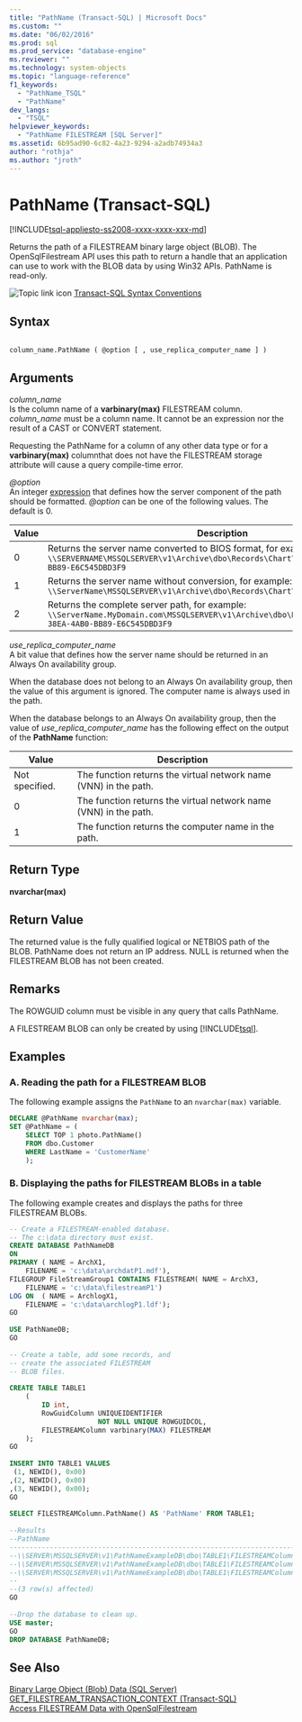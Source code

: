 ```yaml
---
title: "PathName (Transact-SQL) | Microsoft Docs"
ms.custom: ""
ms.date: "06/02/2016"
ms.prod: sql
ms.prod_service: "database-engine"
ms.reviewer: ""
ms.technology: system-objects
ms.topic: "language-reference"
f1_keywords: 
  - "PathName_TSQL"
  - "PathName"
dev_langs: 
  - "TSQL"
helpviewer_keywords: 
  - "PathName FILESTREAM [SQL Server]"
ms.assetid: 6b95ad90-6c82-4a23-9294-a2adb74934a3
author: "rothja"
ms.author: "jroth"
---
```

# PathName (Transact-SQL)
[!INCLUDE[tsql-appliesto-ss2008-xxxx-xxxx-xxx-md](../../includes/tsql-appliesto-ss2008-xxxx-xxxx-xxx-md.md)]

  Returns the path of a FILESTREAM binary large object (BLOB). The OpenSqlFilestream API uses this path to return a handle that an application can use to work with the BLOB data by using Win32 APIs. PathName is read-only.  
  
 ![Topic link icon](../../database-engine/configure-windows/media/topic-link.gif "Topic link icon") [Transact-SQL Syntax Conventions](../../t-sql/language-elements/transact-sql-syntax-conventions-transact-sql.md)  
  
## Syntax  
  
```  
  
column_name.PathName ( @option [ , use_replica_computer_name ] )  
```  
  
## Arguments  
 *column_name*  
 Is the column name of a **varbinary(max)** FILESTREAM column. *column_name* must be a column name. It cannot be an expression nor the result of a CAST or CONVERT statement.  
  
 Requesting the PathName for a column of any other data type or for a **varbinary(max)** columnthat does not have the FILESTREAM storage attribute will cause a query compile-time error.  
  
 *\@option*  
 An integer [expression](../../t-sql/language-elements/expressions-transact-sql.md) that defines how the server component of the path should be formatted. *\@option* can be one of the following values. The default is 0.  
  
|Value|Description|  
|-----------|-----------------|  
|0|Returns the server name converted to BIOS format, for example: `\\SERVERNAME\MSSQLSERVER\v1\Archive\dbo\Records\Chart\A73F19F7-38EA-4AB0-BB89-E6C545DBD3F9`|  
|1|Returns the server name without conversion, for example: `\\ServerName\MSSQLSERVER\v1\Archive\dbo\Records\Chart\A73F1`|  
|2|Returns the complete server path, for example: `\\ServerName.MyDomain.com\MSSQLSERVER\v1\Archive\dbo\Records\Chart\A73F19F7-38EA-4AB0-BB89-E6C545DBD3F9`|  
  
 *use_replica_computer_name*  
 A bit value that defines how the server name should be returned in an Always On availability group.  
  
 When the database does not belong to an Always On availability group, then the value of this argument is ignored. The computer name is always used in the path.  
  
 When the database belongs to an Always On availability group, then the value of *use_replica_computer_name* has the following effect on the output of the **PathName** function:  
  
|Value|Description|  
|-----------|-----------------|  
|Not specified.|The function returns the virtual network name (VNN) in the path.|  
|0|The function returns the virtual network name (VNN) in the path.|  
|1|The function returns the computer name in the path.|  
  
## Return Type  
 **nvarchar(max)**  
  
## Return Value  
 The returned value is the fully qualified logical or NETBIOS path of the BLOB. PathName does not return an IP address. NULL is returned when the FILESTREAM BLOB has not been created.  
  
## Remarks  
 The ROWGUID column must be visible in any query that calls PathName.  
  
 A FILESTREAM BLOB can only be created by using [!INCLUDE[tsql](../../includes/tsql-md.md)].  
  
## Examples  
  
### A. Reading the path for a FILESTREAM BLOB  
 The following example assigns the `PathName` to an `nvarchar(max)` variable.  
  
```sql  
DECLARE @PathName nvarchar(max);  
SET @PathName = (  
    SELECT TOP 1 photo.PathName()  
    FROM dbo.Customer  
    WHERE LastName = 'CustomerName'  
    );  
```  
  
### B. Displaying the paths for FILESTREAM BLOBs in a table  
 The following example creates and displays the paths for three FILESTREAM BLOBs.  
  
```sql  
-- Create a FILESTREAM-enabled database.  
-- The c:\data directory must exist.  
CREATE DATABASE PathNameDB  
ON  
PRIMARY ( NAME = ArchX1,  
    FILENAME = 'c:\data\archdatP1.mdf'),  
FILEGROUP FileStreamGroup1 CONTAINS FILESTREAM( NAME = ArchX3,  
    FILENAME = 'c:\data\filestreamP1')  
LOG ON  ( NAME = ArchlogX1,  
    FILENAME = 'c:\data\archlogP1.ldf');  
GO  
  
USE PathNameDB;  
GO  
  
-- Create a table, add some records, and  
-- create the associated FILESTREAM  
-- BLOB files.  
  
CREATE TABLE TABLE1  
    (  
        ID int,  
        RowGuidColumn UNIQUEIDENTIFIER  
                      NOT NULL UNIQUE ROWGUIDCOL,  
        FILESTREAMColumn varbinary(MAX) FILESTREAM  
    );  
GO  
  
INSERT INTO TABLE1 VALUES  
 (1, NEWID(), 0x00)  
,(2, NEWID(), 0x00)  
,(3, NEWID(), 0x00);  
GO  
  
SELECT FILESTREAMColumn.PathName() AS 'PathName' FROM TABLE1;  
  
--Results  
--PathName  
------------------------------------------------------------------------------------------------------------  
--\\SERVER\MSSQLSERVER\v1\PathNameExampleDB\dbo\TABLE1\FILESTREAMColumn\DD67C792-916E-4A76-8C8A-4A85DC5DB908  
--\\SERVER\MSSQLSERVER\v1\PathNameExampleDB\dbo\TABLE1\FILESTREAMColumn\2907122B-2560-4CB9-86DC-FBE7ABA1843B  
--\\SERVER\MSSQLSERVER\v1\PathNameExampleDB\dbo\TABLE1\FILESTREAMColumn\922BE0E0-CAB9-4403-90BF-945BD258E4BC  
--  
--(3 row(s) affected)  
GO  
  
--Drop the database to clean up.  
USE master;  
GO  
DROP DATABASE PathNameDB;  
```  
  
## See Also  
 [Binary Large Object &#40;Blob&#41; Data &#40;SQL Server&#41;](../../relational-databases/blob/binary-large-object-blob-data-sql-server.md)   
 [GET_FILESTREAM_TRANSACTION_CONTEXT &#40;Transact-SQL&#41;](../../t-sql/functions/get-filestream-transaction-context-transact-sql.md)   
 [Access FILESTREAM Data with OpenSqlFilestream](../../relational-databases/blob/access-filestream-data-with-opensqlfilestream.md)  
  
  
